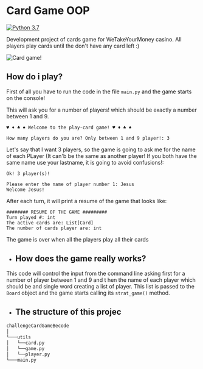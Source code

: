 
# Card Game OOP

[![Python 3.7](https://img.shields.io/badge/python-3.7-blue.svg)](https://www.python.org/downloads/release/python-360/)

Development project of cards game for WeTakeYourMoney casino. All players play cards until the don't have any card left :)

![Card game!](https://media.giphy.com/media/3o7TKP35NXE4rWwXjW/giphy.gif)

## How do i play?

First of all you have to run the code in the file `main.py` and the game starts on the console! 

This will ask you for a number of players! which should be exactly a number between 1 and 9.
```
♥ ♦ ♣ ♠ Welcome to the play-card game! ♥ ♦ ♣ ♠ 

How many players do you are? Only between 1 and 9 player!: 3
```

Let's say that I want 3 players, so the game is going to ask me for the name of each PLayer (It can'b be the same as another player! If you both have the same name use your lastname, it is going to avoid confusions!: 
```
Ok! 3 player(s)!

Please enter the name of player number 1: Jesus
Welcome Jesus!
```

After each turn, it will print a resume of the game that looks like:
```
######## RESUME OF THE GAME #########
Turn played #: int
The active cards are: List[Card]
The number of cards player are: int
```

The game is over when all the players play all their cards


- ## How does the game really works?
This code will control the input from the command line asking first for a number of player between 1 and 9 and t hen the name of each player which should be and single word creating a list of player. This list is passed to the `Board` object and the game starts calling its `strat_game()` method.

- ## The structure of this projec

```bash
challengeCardGameBecode
│
└───utils
│   └──card.py
│   └──game.py
│   └──player.py
└───main.py
```
